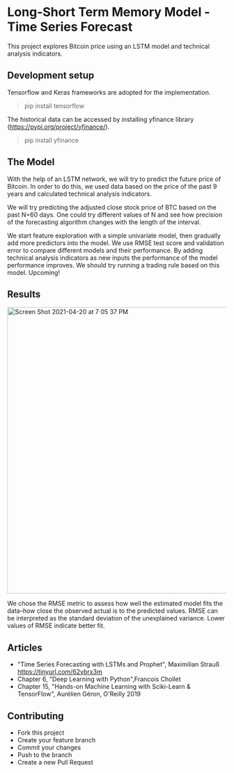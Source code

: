 # Long-Short Term Memory Model - Time Series Forecast

This project explores Bitcoin price using an LSTM model and technical analysis indicators. 

## Development setup

Tensorflow and Keras frameworks are adopted for the implementation.

> pip install tensorflow

The historical data can be accessed by installing yfinance library (https://pypi.org/project/yfinance/).

> pip install yfinance

## The Model

With the help of an LSTM network, we will try to predict the future price of Bitcoin. In order to do this, we used data based on the price of the past 9 years and calculated technical analysis indicators.

We will try predicting the adjusted close stock price of BTC based on the past N=60 days. One could try different values of N and see how precision of the forecasting algorithm changes with the length of the interval.

We start feature exploration with a simple univariate model, then gradually add more predictors into the model. We use RMSE test score and validation error to compare different models and their performance. By adding technical analysis indicators as new inputs the performance of the model performance improves. We should try running a trading rule based on this model. Upcoming!

## Results

<img width="658" alt="Screen Shot 2021-04-20 at 7 05 37 PM" src="https://user-images.githubusercontent.com/34326154/115470643-078eb680-a20d-11eb-9b27-3d1e54e1b434.png">


We chose the RMSE metric to assess how well the estimated model fits the data–how close the observed actual is to the predicted values. RMSE can be interpreted as the standard deviation of the unexplained variance. Lower values of RMSE indicate better fit. 


## Articles

- "Time Series Forecasting with LSTMs and Prophet", Maximilian Strauß  https://tinyurl.com/62vbrx3m
- Chapter 6, "Deep Learning with Python",Francois Chollet
- Chapter 15, "Hands-on Machine Learning with Sciki-Learn & TensorFlow", Aurélien Géron, O'Reilly 2019

## Contributing

- Fork this project
- Create your feature branch
- Commit your changes
- Push to the branch
- Create a new Pull Request
